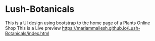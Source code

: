 # Lush-Botanicals
This is a UI design using bootstrap to the home page of a Plants Online Shop
This is a Live preview https://mariammailesh.github.io/Lush-Botanicals/index.html
